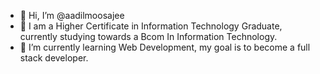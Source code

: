 - 👋 Hi, I’m @aadilmoosajee
- 👀 I am a Higher Certificate in Information Technology Graduate, currently studying towards a Bcom In Information Technology. 
- 🌱 I’m currently learning Web Development, my goal is to become a full stack developer. 
